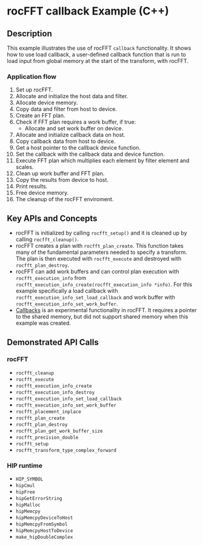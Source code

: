 # rocFFT callback Example (C++)

## Description

This example illustrates the use of rocFFT `callback` functionality. It shows how to use load callback, a user-defined callback function that is run to load input from global memory at the start of the transform, with rocFFT.

### Application flow

1. Set up rocFFT.
2. Allocate and initialize the host data and filter.
3. Allocate device memory.
4. Copy data and filter from host to device.
5. Create an FFT plan.
6. Check if FFT plan requires a work buffer, if true:
   - Allocate and set work buffer on device.
7. Allocate and initialize callback data on host.
8. Copy callback data from host to device.
9. Get a host pointer to the callback device function.
10. Set the callback with the callback data and device function.
11. Execute FFT plan which multiplies each element by filter element and scales.
12. Clean up work buffer and FFT plan.
13. Copy the results from device to host.
14. Print results.
15. Free device memory.
16. The cleanup of the rocFFT enviroment.

## Key APIs and Concepts

- rocFFT is initialized by calling `rocfft_setup()` and it is cleaned up by calling `rocfft_cleanup()`.
- rocFFT creates a plan with `rocfft_plan_create`. This function takes many of the fundamental parameters needed to specify a transform. The plan is then executed with `rocfft_execute` and destroyed with `rocfft_plan_destroy`.
- rocFFT can add work buffers and can control plan execution with `rocfft_execution_info` from `rocfft_execution_info_create(rocfft_execution_info *info)`. For this example specifically a load callback with `rocfft_execution_info_set_load_callback` and work buffer with `rocfft_execution_info_set_work_buffer`.
- [Callbacks](https://rocm.docs.amd.com/projects/rocFFT/en/latest/index.html#load-and-store-callbacks) is an experimental functionality in rocFFT. It requires a pointer to the shared memory, but did not support shared memory when this example was created.

## Demonstrated API Calls

### rocFFT

- `rocfft_cleanup`
- `rocfft_execute`
- `rocfft_execution_info_create`
- `rocfft_execution_info_destroy`
- `rocfft_execution_info_set_load_callback`
- `rocfft_execution_info_set_work_buffer`
- `rocfft_placement_inplace`
- `rocfft_plan_create`
- `rocfft_plan_destroy`
- `rocfft_plan_get_work_buffer_size`
- `rocfft_precision_double`
- `rocfft_setup`
- `rocfft_transform_type_complex_forward`

### HIP runtime

- `HIP_SYMBOL`
- `hipCmul`
- `hipFree`
- `hipGetErrorString`
- `hipMalloc`
- `hipMemcpy`
- `hipMemcpyDeviceToHost`
- `hipMemcpyFromSymbol`
- `hipMemcpyHostToDevice`
- `make_hipDoubleComplex`
